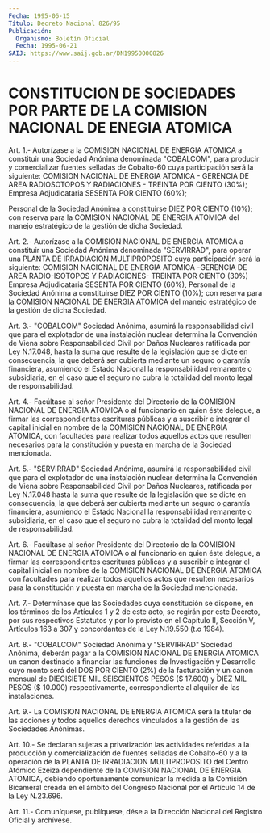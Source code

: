 ```yaml
---
Fecha: 1995-06-15
Título: Decreto Nacional 826/95
Publicación:
  Organismo: Boletín Oficial
  Fecha: 1995-06-21
SAIJ: https://www.saij.gob.ar/DN19950000826
---
```

# CONSTITUCION DE SOCIEDADES POR PARTE DE LA COMISION NACIONAL DE ENEGIA ATOMICA

<a id="1"></a>
Art. 1.- Autorízase a la COMISION NACIONAL DE ENERGIA ATOMICA a constituir    una  Sociedad  Anónima  denominada  "COBALCOM",  para producir  y  comercializar  fuentes  selladas  de  Cobalto-60  cuya participación  será  la  siguiente:  COMISION  NACIONAL  DE ENERGIA ATOMICA  -  GERENCIA  DE  AREA RADIOSOTOPOS Y RADIACIONES - TREINTA POR CIENTO (30%); Empresa Adjudicataria  SESENTA  POR CIENTO (60%);

Personal  de  la  Sociedad Anónima a constituirse DIEZ  POR  CIENTO (10%); con reserva  para  la  COMISION  NACIONAL DE ENERGIA ATOMICA del manejo estratégico de la gestión de dicha Sociedad.

<a id="2"></a>
Art. 2.- Autorízase a la COMISION NACIONAL DE ENERGIA ATOMICA a constituir   una  Sociedad  Anónima  denominada  "SERVIRRAD",  para operar una PLANTA  DE IRRADIACION MULTIPROPOSITO cuya participación será la siguiente: COMISION  NACIONAL  DE ENERGIA ATOMICA -GERENCIA DE  AREA  RADIO-ISOTOPOS Y RADIACIONES- TREINTA  POR  CIENTO  (30%) Empresa Adjudicataria  SESENTA  POR  CIENTO  (60%),  Personal de la Sociedad Anónima a constituirse DIEZ POR CIENTO (10%);  con reserva para la COMISION NACIONAL DE ENERGIA ATOMICA del manejo estratégico de la gestión de dicha Sociedad.

<a id="3"></a>
Art. 3.- "COBALCOM" Sociedad Anónima, asumirá la responsabilidad  civil  que  para  el explotador de una instalación nuclear  determina  la  Convención de Viena  sobre  Responsabilidad Civil por Daños Nucleares  ratificada  por  Ley  N.17.048, hasta la suma  que  resulte de la legislación que se dicte en  consecuencia, la  que  deberá    ser  cubierta  mediante  un  seguro  o  garantía financiera,  asumiendo    el  Estado  Nacional  la  responsabilidad remanente o subsidiaria, en  el  caso  que  el  seguro  no cubra la totalidad del monto legal de responsabilidad.

<a id="4"></a>
Art.  4.-  Facúltase  al señor Presidente del Directorio de la COMISION NACIONAL DE ENERGIA  ATOMICA  o  al  funcionario  en quien éste  delegue, a firmar las correspondientes escrituras públicas  y a suscribir  e integrar el capital inicial en nombre de la COMISION NACIONAL DE ENERGIA  ATOMICA,  con  facultades  para realizar todos aquellos  actos  que  resulten  necesarios  para la constitución  y puesta en marcha de la Sociedad mencionada.

<a id="5"></a>
Art. 5.- "SERVIRRAD" Sociedad Anónima, asumirá la responsabilidad  civil  que  para  el explotador de una instalación nuclear  determina  la  Convención de Viena  sobre  Responsabilidad Civil por Daños Nucleares,  ratificada  por  Ley  N.17.048 hasta la suma  que  resulte de la legislación que se dicte en  consecuencia, la  que  deberá    ser  cubierta  mediante  un  seguro  o  garantía financiera,  asumiendo    el  Estado  Nacional  la  responsabilidad remanente o subsidiaria, en  el  caso  que  el  seguro  no cubra la totalidad del monto legal de responsabilidad.

<a id="6"></a>
Art.  6.-  Facúltase  al señor Presidente del Directorio de la COMISION NACIONAL DE ENERGIA  ATOMICA  o  al  funcionario  en quien éste  delegue, a firmar las correspondientes escrituras públicas  y a suscribir  e integrar el capital inicial en nombre de la COMISION NACIONAL DE ENERGIA  ATOMICA  con  facultades  para  realizar todos aquellos  actos  que  resulten  necesarios  para la constitución  y puesta en marcha de la Sociedad mencionada.

<a id="7"></a>
Art.  7.-  Determínase que las Sociedades cuya constitución se dispone, en los términos  de  los  Artículos 1 y 2 de este acto, se regirán por este Decreto, por sus respectivos  Estatutos  y  por lo previsto  en  el  Capítulo  II,  Sección  V,  Artículos 163 a 307 y concordantes de la Ley N.19.550 (t.o 1984).

<a id="8"></a>
Art.  8.-  "COBALCOM"  Sociedad Anónima y "SERVIRRAD" Sociedad Anónima, deberán pagar a la COMISION  NACIONAL  DE  ENERGIA ATOMICA un  canon  destinado  a financiar las funciones de Investigación  y Desarrollo  cuyo  monto  será   del  DOS  POR  CIENTO  (2%)  de  la facturación y un canon mensual de  DIECISIETE MIL SEISCIENTOS PESOS ($ 17.600) y DIEZ MIL PESOS ($ 10.000) respectivamente, correspondiente al alquiler de las instalaciones.

<a id="9"></a>
Art.  9.-  La  COMISION  NACIONAL  DE  ENERGIA ATOMICA será la titular de las acciones y todos aquellos derechos  vinculados  a la gestión de las Sociedades Anónimas.

<a id="10"></a>
Art.  10.- Se declaran sujetas a privatización las actividades referidas a  la  producción  y comercialización de fuentes selladas de  Cobalto-60  y  a  la operación  de  la  PLANTA  DE  IRRADIACION MULTIPROPOSITO  del  Centro    Atómico  Ezeiza  dependiente  de  la COMISION  NACIONAL  DE  ENERGIA  ATOMICA,   debiendo  oportunamente comunicar la medida a la Comisión Bicameral  creada  en  el  ámbito del  Congreso  Nacional  por  el  Artículo  14  de la Ley N.23.696.

<a id="11"></a>
Art. 11.- Comuníquese, publíquese, dése a la Dirección Nacional del Registro Oficial y archívese.